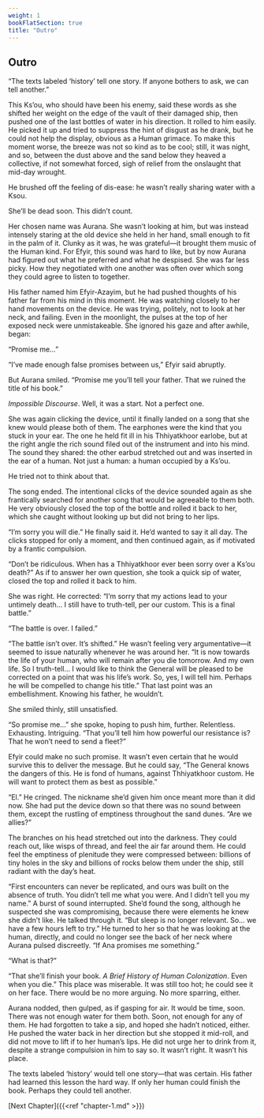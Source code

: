 ```yaml
---
weight: 1
bookFlatSection: true
title: "Outro"
---
```


## Outro

“The texts labeled ‘history’ tell one story. If anyone bothers to ask, we can tell another.”

This Ks’ou, who should have been his enemy, said these words as she shifted her weight on the edge of the vault of their damaged ship, then pushed one of the last bottles of water in his direction. It rolled to him easily. He picked it up and tried to suppress the hint of disgust as he drank, but he could not help the display, obvious as a Human grimace. To make this moment worse, the breeze was not so kind as to be cool; still, it was night, and so, between the dust above and the sand below they heaved a collective, if not somewhat forced, sigh of relief from the onslaught that mid-day wrought. 

He brushed off the feeling of dis-ease: he wasn’t really sharing water with a Ksou. 

She’ll be dead soon. This didn’t count.

Her chosen name was Aurana. She wasn’t looking at him, but was instead intensely staring at the old device she held in her hand, small enough to fit in the palm of it. Clunky as it was, he was grateful—it brought them music of the Human kind. For Efyir, this sound was hard to like, but by now Aurana had figured out what he preferred and what he despised. She was far less picky. How they negotiated with one another was often over which song they could agree to listen to together. 

His father named him Efyir-Azayim, but he had pushed thoughts of his father far from his mind in this moment. He was watching closely to her hand movements on the device. He was trying, politely, not to look at her neck, and failing. Even in the moonlight, the pulses at the top of her exposed neck were unmistakeable. She ignored his gaze and after awhile, began:

“Promise me…”

“I’ve made enough false promises between us,” Efyir said abruptly. 

But Aurana smiled. “Promise me you’ll tell your father. That we ruined the title of his book.”

*Impossible Discourse*. Well, it was a start. Not a perfect one. 

 She was again clicking the device, until it finally landed on a song that she knew would please both of them. The earphones were the kind that you stuck in your ear. The one he held fit ill in his Thhiyatkhoor earlobe, but at the right angle the rich sound filed out of the instrument and into his mind. The sound they shared: the other earbud stretched out and was inserted in the ear of a human. Not just a human: a human occupied by a Ks’ou. 

He tried not to think about that.

The song ended. The intentional clicks of the device sounded again as she frantically searched for another song that would be agreeable to them both. He very obviously closed the top of the bottle and rolled it back to her, which she caught without looking up but did not bring to her lips.

“I’m sorry you will die.” He finally said it. He’d wanted to say it all day. The clicks stopped for only a moment, and then continued again, as if motivated by a frantic compulsion. 

“Don’t be ridiculous. When has a Thhiyatkhoor ever been sorry over a Ks’ou death?” As if to answer her own question, she took a quick sip of water, closed the top and rolled it back to him. 

She was right. He corrected: “I’m sorry that my actions lead to your untimely death… I still have to truth-tell, per our custom. This is a final battle.”

“The battle is over. I failed.”

“The battle isn’t over. It’s shifted.” He wasn’t feeling very argumentative—it seemed to issue naturally whenever he was around her. “It is now towards the life of your human, who will remain after you die tomorrow. And my own life. So I truth-tell… I would like to think the General will be pleased to be corrected on a point that was his life’s work. So, yes, I will tell him. Perhaps he will be compelled to change his title.” That last point was an embellishment. Knowing his father, he wouldn’t.

She smiled thinly, still unsatisfied. 

“So promise me…” she spoke, hoping to push him, further. Relentless. Exhausting. Intriguing. “That you’ll tell him how powerful our resistance is? That he won’t need to send a fleet?”

Efyir could make no such promise. It wasn’t even certain that he would survive this to deliver the message. But he could say, “The General knows the dangers of this. He is fond of humans, against Thhiyatkhoor custom. He will want to protect them as best as possible.”

“El.” He cringed. The nickname she’d given him once meant more than it did now. She had put the device down so that there was no sound between them, except the rustling of emptiness throughout the sand dunes. “Are we allies?”

The branches on his head stretched out into the darkness. They could reach out, like wisps of thread, and feel the air far around them. He could feel the emptiness of plenitude they were compressed between: billions of tiny holes in the sky and billions of rocks below them under the ship, still radiant with the day’s heat.

“First encounters can never be replicated, and ours was built on the absence of truth. You didn’t tell me what you were. And I didn’t tell you my name.” A burst of sound interrupted. She’d found the song, although he suspected she was compromising, because there were elements he knew she didn’t like. He talked through it. “But sleep is no longer relevant. So… we have a few hours left to try.” He turned to her so that he was looking at the human, directly, and could no longer see the back of her neck where Aurana pulsed discreetly. “If Ana promises me something.”

“What is that?”

“That she’ll finish your book. *A Brief History of Human Colonization*. Even when you die.” This place was miserable. It was still too hot; he could see it on her face. There would be no more arguing. No more sparring, either. 

Aurana nodded, then gulped, as if gasping for air. It would be time, soon. There was not enough water for them both. Soon, not enough for any of them. He had forgotten to take a sip, and hoped she hadn’t noticed, either. He pushed the water back in her direction but she stopped it mid-roll, and did not move to lift if to her human’s lips. He did not urge her to drink from it, despite a strange compulsion in him to say so. It wasn’t right. It wasn’t his place.

The texts labeled ‘history’ would tell one story—that was certain. His father had learned this lesson the hard way. If only her human could finish the book. Perhaps they could tell another. 

[Next Chapter]({{<ref "chapter-1.md" >}})
